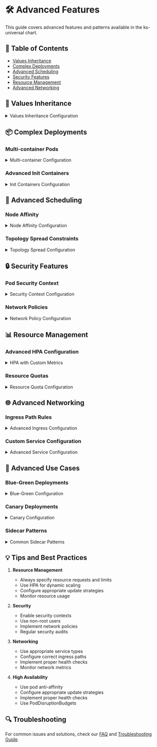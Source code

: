 # 🛠️ Advanced Features

This guide covers advanced features and patterns available in the ks-universal chart.

## 📑 Table of Contents
- [Values Inheritance](#values-inheritance)
- [Complex Deployments](#complex-deployments)
- [Advanced Scheduling](#advanced-scheduling)
- [Security Features](#security-features)
- [Resource Management](#resource-management)
- [Advanced Networking](#advanced-networking)

## 🔄 Values Inheritance

<details>
<summary>Values Inheritance Configuration</summary>

```yaml
# Global settings
deploymentsGeneral:
  securityContext:
    runAsNonRoot: true
  probes:
    livenessProbe:
      httpGet:
        path: /health
        port: http

# Generic settings
generic:
  ingressesGeneral:
    domain: example.com
    annotations:
      nginx.ingress.kubernetes.io/proxy-body-size: "10m"

# Specific deployment (inherits and overrides)
deployments:
  my-app:
    # Inherits global securityContext
    containers:
      main:
        # Override specific probe
        probes:
          livenessProbe:
            httpGet:
              path: /custom-health
```
</details>

## 📦 Complex Deployments

### Multi-container Pods

<details>
<summary>Multi-container Configuration</summary>

```yaml
deployments:
  complex-app:
    containers:
      main:
        image: main-app
        imageTag: v1.0.0
        ports:
          http:
            containerPort: 8080
      
      # Sidecar containers
      cache:
        image: redis
        imageTag: "6.2"
        ports:
          redis:
            containerPort: 6379
        volumeMounts:
          - name: cache-data
            mountPath: /data
      
      # Metrics sidecar
      metrics:
        image: prometheus-exporter
        imageTag: v1.0.0
        ports:
          metrics:
            containerPort: 9090
        
    volumes:
      - name: cache-data
        emptyDir: {}
```
</details>

### Advanced Init Containers

<details>
<summary>Init Containers Configuration</summary>

```yaml
deployments:
  my-app:
    initContainers:
      setup:
        image: busybox
        command: ['sh', '-c', 'setup-script.sh']
        env:
          - name: SETUP_VAR
            value: "value"
        volumeMounts:
          - name: config
            mountPath: /config
      
      wait-for-deps:
        image: alpine
        command: 
          - '/bin/sh'
          - '-c'
          - |
            until nc -z service-name 5432; do
              echo "waiting for dependency"
              sleep 2
            done
```
</details>

## 🎯 Advanced Scheduling

### Node Affinity

<details>
<summary>Node Affinity Configuration</summary>

```yaml
deployments:
  my-app:
    affinity:
      nodeAffinity:
        requiredDuringSchedulingIgnoredDuringExecution:
          nodeSelectorTerms:
            - matchExpressions:
                - key: kubernetes.io/instance-type
                  operator: In
                  values:
                    - m5.large
                    - m5.xlarge

      podAntiAffinity:
        preferredDuringSchedulingIgnoredDuringExecution:
          - weight: 100
            podAffinityTerm:
              labelSelector:
                matchLabels:
                  app.kubernetes.io/name: my-app
              topologyKey: kubernetes.io/hostname
```
</details>

### Topology Spread Constraints

<details>
<summary>Topology Spread Configuration</summary>

```yaml
deployments:
  my-app:
    topologySpreadConstraints:
      - maxSkew: 1
        topologyKey: topology.kubernetes.io/zone
        whenUnsatisfiable: ScheduleAnyway
        labelSelector:
          matchLabels:
            app.kubernetes.io/name: my-app
```
</details>

## 🔒 Security Features

### Pod Security Context

<details>
<summary>Security Context Configuration</summary>

```yaml
deployments:
  secure-app:
    securityContext:
      runAsUser: 1000
      runAsGroup: 3000
      fsGroup: 2000
      runAsNonRoot: true
      seccompProfile:
        type: RuntimeDefault
    
    containers:
      main:
        securityContext:
          allowPrivilegeEscalation: false
          capabilities:
            drop:
              - ALL
```
</details>

### Network Policies

<details>
<summary>Network Policy Configuration</summary>

```yaml
networkPolicies:
  app:
    spec:
      podSelector:
        matchLabels:
          app.kubernetes.io/name: my-app
      policyTypes:
        - Ingress
        - Egress
      ingress:
        - from:
            - podSelector:
                matchLabels:
                  app.kubernetes.io/name: frontend
      egress:
        - to:
            - podSelector:
                matchLabels:
                  app.kubernetes.io/name: database
```
</details>

## 📊 Resource Management

### Advanced HPA Configuration

<details>
<summary>HPA with Custom Metrics</summary>

```yaml
deployments:
  my-app:
    hpa:
      minReplicas: 2
      maxReplicas: 10
      metrics:
        - type: Resource
          resource:
            name: cpu
            target:
              type: Utilization
              averageUtilization: 80
        - type: Resource
          resource:
            name: memory
            target:
              type: AverageValue
              averageValue: 500Mi
      behavior:
        scaleUp:
          stabilizationWindowSeconds: 300
          policies:
            - type: Percent
              value: 100
              periodSeconds: 15
        scaleDown:
          stabilizationWindowSeconds: 300
          policies:
            - type: Percent
              value: 50
              periodSeconds: 60
```
</details>

### Resource Quotas

<details>
<summary>Resource Quota Configuration</summary>

```yaml
resourceQuotas:
  app-quota:
    hard:
      requests.cpu: "4"
      requests.memory: 8Gi
      limits.cpu: "8"
      limits.memory: 16Gi
```
</details>

## 🌐 Advanced Networking

### Ingress Path Rules

<details>
<summary>Advanced Ingress Configuration</summary>

```yaml
deployments:
  my-app:
    autoCreateIngress: true
    ingress:
      annotations:
        nginx.ingress.kubernetes.io/rewrite-target: /$2
      hosts:
        - host: api.example.com
          paths:
            - path: /v1(/|$)(.*)
              pathType: Prefix
            - path: /v2(/|$)(.*)
              pathType: Prefix
```
</details>

### Custom Service Configuration

<details>
<summary>Advanced Service Configuration</summary>

```yaml
services:
  app-service:
    type: LoadBalancer
    annotations:
      service.beta.kubernetes.io/aws-load-balancer-type: nlb
    ports:
      - name: http
        port: 80
        targetPort: http
        protocol: TCP
      - name: https
        port: 443
        targetPort: https
        protocol: TCP
```
</details>

## 🔄 Advanced Use Cases

### Blue-Green Deployments

<details>
<summary>Blue-Green Configuration</summary>

```yaml
deployments:
  blue:
    replicas: 3
    containers:
      main:
        image: my-app
        imageTag: v1.0.0
  
  green:
    replicas: 0  # Start with 0 replicas
    containers:
      main:
        image: my-app
        imageTag: v2.0.0

services:
  app:
    type: ClusterIP
    selector:
      deployment: blue  # Switch to green for cutover
    ports:
      - name: http
        port: 80
        targetPort: http
```
</details>

### Canary Deployments

<details>
<summary>Canary Configuration</summary>

```yaml
deployments:
  stable:
    replicas: 9
    containers:
      main:
        image: my-app
        imageTag: v1.0.0
  
  canary:
    replicas: 1
    containers:
      main:
        image: my-app
        imageTag: v2.0.0
```
</details>

### Sidecar Patterns

<details>
<summary>Common Sidecar Patterns</summary>

```yaml
deployments:
  my-app:
    containers:
      main:
        image: my-app
        imageTag: v1.0.0
      
      # Logging sidecar
      logging:
        image: fluent-bit
        imageTag: v1.9.0
        volumeMounts:
          - name: logs
            mountPath: /var/log
      
      # Metrics sidecar
      metrics:
        image: prometheus-exporter
        imageTag: v1.0.0
        ports:
          metrics:
            containerPort: 9090
      
      # Cache sidecar
      cache:
        image: redis
        imageTag: "6.2"
        ports:
          redis:
            containerPort: 6379
    
    volumes:
      - name: logs
        emptyDir: {}
```
</details>

## 💡 Tips and Best Practices

1. **Resource Management**
   - Always specify resource requests and limits
   - Use HPA for dynamic scaling
   - Configure appropriate update strategies
   - Monitor resource usage

2. **Security**
   - Enable security contexts
   - Use non-root users
   - Implement network policies
   - Regular security audits

3. **Networking**
   - Use appropriate service types
   - Configure correct ingress paths
   - Implement proper health checks
   - Monitor network metrics

4. **High Availability**
   - Use pod anti-affinity
   - Configure appropriate update strategies
   - Implement proper health checks
   - Use PodDisruptionBudgets

## 🔍 Troubleshooting

For common issues and solutions, check our [FAQ](faq.md) and [Troubleshooting Guide](troubleshooting.md).